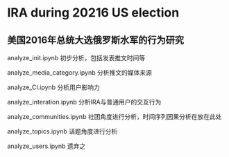 # IRA during 20216 US election

## 美国2016年总统大选俄罗斯水军的行为研究

analyze_init.ipynb 初步分析，包括发表推文时间等 

analyze_media_category.ipynb 分析推文的媒体来源

analyze_CI.ipynb 分析用户影响力

analyze_interation.ipynb 分析IRA与普通用户的交互行为

analyze_communities.ipynb 社团角度进行分析，时间序列因果分析在放在此处

analyze_topics.ipynb 话题角度进行分析

analyze_users.ipynb 遗弃之
